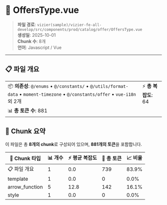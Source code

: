 # 📄 OffersType.vue

> **파일 경로**: `vizier(sample)/vizier-fe-all-develop/src/components/prod/catalog/offer/OffersType.vue`  
> **생성일**: 2025-10-01  
> **Chunk 수**: 8개  
> **언어**: Javascript / Vue
---





## 📋 파일 개요

| | |
|--|--|
| 📦 **의존성**: `@/enums` • `@/constants/` • `@/utils/format-data` • `moment-timezone` • `@/constants/offer` • `vue-i18n` 외 2개 | ⚡ **총 복잡도**: 64 |
| 📊 **총 토큰 수**: 881 |  |






## 🧩 Chunk 요약

이 파일은 총 **8개의 chunk**로 구성되어 있으며, **881개의 토큰**을 포함합니다.

| 🧩 Chunk 타입 | 📊 개수 | ⚡ 평균 복잡도 | 📝 총 토큰 | 📈 비율 |
|---------------|--------|-------------|----------|--------|
| 📋 파일 개요 | 1 | 0.0 | 739 | 83.9% |
| template | 1 | 0.0 | 0 | 0.0% |
| arrow_function | 5 | 12.8 | 142 | 16.1% |
| style | 1 | 0.0 | 0 | 0.0% |

